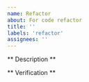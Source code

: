```yaml
---
name: Refactor
about: For code refactor
title: ''
labels: 'refactor'
assignees: ''
---
```


** Description **

<!-- A description of the refactor, including the goals it accomplishes. -->

** Verification **

<!-- Explain how you tested the refactor for regressions. -->

